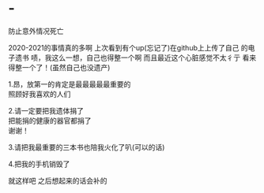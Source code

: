 # -
防止意外情况死亡

2020-2021的事情真的多啊 
上次看到有个up(忘记了)在github上上传了自己
的电子遗书 
啧，我这么一想，自己也得整一个啊 
而且最近这个心脏感觉不太彳亍
看来得整一个了！(虽然自己也没遗产) 

1.昂，放第一的肯定是最最最最最重要的      
照顾好我喜欢的人们

2.请一定要把我遗体捐了  
把能捐的健康的器官都捐了  
谢谢！

3.请把我最重要的三本书也陪我火化了叭(可以的话)

4.把我的手机销毁了

就这样吧
之后想起来的话会补的
